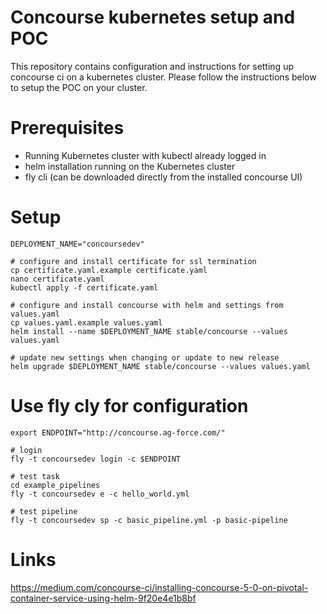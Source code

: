 # Concourse kubernetes setup and POC

This repository contains configuration and instructions for setting up concourse ci on a kubernetes cluster.
Please follow the instructions below to setup the POC on your cluster.

# Prerequisites
- Running Kubernetes cluster with kubectl already logged in
- helm installation running on the Kubernetes cluster
- fly cli (can be downloaded directly from the installed concourse UI)

# Setup

```
DEPLOYMENT_NAME="concoursedev"

# configure and install certificate for ssl termination
cp certificate.yaml.example certificate.yaml
nano certificate.yaml
kubectl apply -f certificate.yaml

# configure and install concourse with helm and settings from values.yaml
cp values.yaml.example values.yaml
helm install --name $DEPLOYMENT_NAME stable/concourse --values values.yaml

# update new settings when changing or update to new release
helm upgrade $DEPLOYMENT_NAME stable/concourse --values values.yaml
```


# Use fly cly for configuration
```
export ENDPOINT="http://concourse.ag-force.com/"

# login
fly -t concoursedev login -c $ENDPOINT

# test task
cd example_pipelines
fly -t concoursedev e -c hello_world.yml

# test pipeline
fly -t concoursedev sp -c basic_pipeline.yml -p basic-pipeline
```


# Links
https://medium.com/concourse-ci/installing-concourse-5-0-on-pivotal-container-service-using-helm-9f20e4e1b8bf
